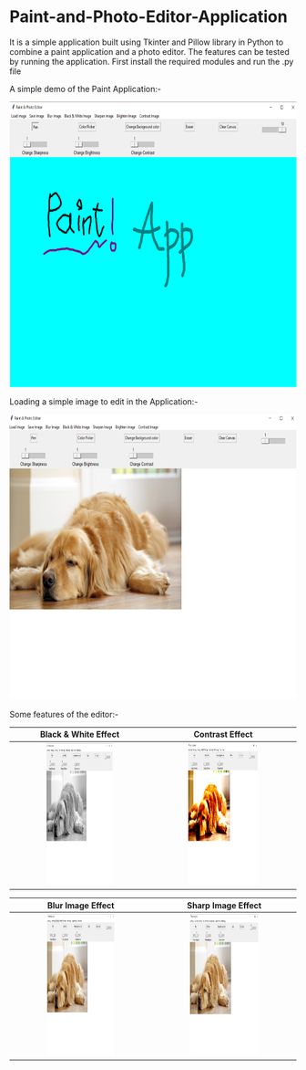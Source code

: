 # Paint-and-Photo-Editor-Application

It is a simple application built using Tkinter and Pillow library in Python to combine a paint application and a photo editor.
The features can be tested by running the application.
First install the required modules and run the .py file

A simple demo of the Paint Application:-

<img src="Images/paint.png" height="500" width="100%">


Loading a simple image to edit in the Application:-

<img src="Images/load.png" height="500" width="100%">

Some features of the editor:-

Black & White Effect                  |                   Contrast Effect
:---------------------------------:        |      :------------------------------:
<img src="Images/bw.png" height="250" width="50%">     |      <img src="Images/contrast.png" height="250" width="50%">

Blur Image Effect                  |                   Sharp Image Effect
:---------------------------------:        |      :------------------------------:
<img src="Images/blur.png" height="250" width="50%">     |      <img src="Images/sharp.png" height="250" width="50%">
